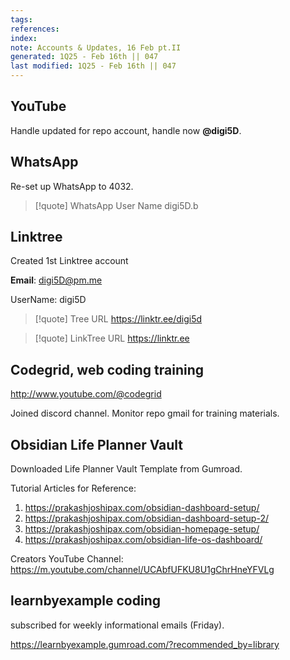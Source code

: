 ```yaml
---
tags: 
references:
index:
note: Accounts & Updates, 16 Feb pt.II
generated: 1Q25 - Feb 16th || 047
last modified: 1Q25 - Feb 16th || 047
---
```


## YouTube

Handle updated for repo account, handle now **@digi5D**.

## WhatsApp

Re-set up WhatsApp to 4032.
>[!quote] WhatsApp User Name
> digi5D.b

## Linktree

Created 1st Linktree account

**Email**: digi5D@pm.me

UserName: digi5D

>[!quote] Tree URL
> https://linktr.ee/digi5d

>[!quote] LinkTree URL
> https://linktr.ee

## Codegrid, web coding training

http://www.youtube.com/@codegrid

Joined discord channel. Monitor repo gmail for training materials.

## Obsidian Life Planner Vault

Downloaded Life Planner Vault Template from Gumroad.

Tutorial Articles for Reference:
1. https://prakashjoshipax.com/obsidian-dashboard-setup/
2. https://prakashjoshipax.com/obsidian-dashboard-setup-2/
3. https://prakashjoshipax.com/obsidian-homepage-setup/
4. https://prakashjoshipax.com/obsidian-life-os-dashboard/

Creators YouTube Channel: https://m.youtube.com/channel/UCAbfUFKU8U1gChrHneYFVLg


## learnbyexample coding

subscribed for weekly informational emails (Friday).

https://learnbyexample.gumroad.com/?recommended_by=library

